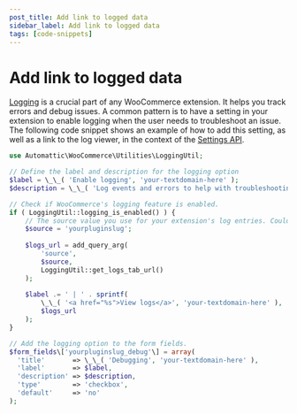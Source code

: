 ```yaml
---
post_title: Add link to logged data
sidebar_label: Add link to logged data
tags: [code-snippets]
---
```


# Add link to logged data

[Logging](../extension-development/logging.md) is a crucial part of any WooCommerce extension. It helps you track errors and debug issues. A common pattern is to have a setting in your extension to enable logging when the user needs to troubleshoot an issue. The following code snippet shows an example of how to add this setting, as well as a link to the log viewer, in the context of the [Settings API](../extension-development/settings-api.md).

```php
use Automattic\WooCommerce\Utilities\LoggingUtil;

// Define the label and description for the logging option
$label = \_\_( 'Enable logging', 'your-textdomain-here' );
$description = \_\_( 'Log events and errors to help with troubleshooting.', 'your-textdomain-here' );

// Check if WooCommerce's logging feature is enabled.
if ( LoggingUtil::logging_is_enabled() ) {
    // The source value you use for your extension's log entries. Could be the same as your text domain.
    $source = 'yourpluginslug';
    
    $logs_url = add_query_arg(
        'source',
        $source,
        LoggingUtil::get_logs_tab_url()
    );
    
    $label .= ' | ' . sprintf(
        \_\_( '<a href="%s">View logs</a>', 'your-textdomain-here' ),
        $logs_url
    );
}

// Add the logging option to the form fields.
$form_fields\['yourpluginslug_debug'\] = array(
  'title'       => \_\_( 'Debugging', 'your-textdomain-here' ),
  'label'       => $label,
  'description' => $description,
  'type'        => 'checkbox',
  'default'     => 'no'
);
```
